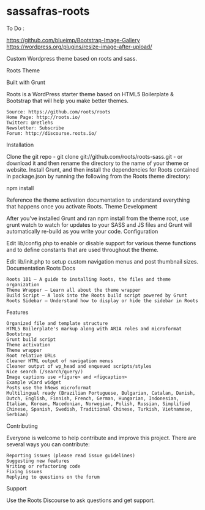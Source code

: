 sassafras-roots
===============
To Do :


https://github.com/blueimp/Bootstrap-Image-Gallery
https://wordpress.org/plugins/resize-image-after-upload/

Custom Wordpress theme based on roots and sass.

Roots Theme

Built with Grunt

Roots is a WordPress starter theme based on HTML5 Boilerplate & Bootstrap that will help you make better themes.

    Source: https://github.com/roots/roots
    Home Page: http://roots.io/
    Twitter: @retlehs
    Newsletter: Subscribe
    Forum: http://discourse.roots.io/

Installation

Clone the git repo - git clone git://github.com/roots/roots-sass.git - or download it and then rename the directory to the name of your theme or website. Install Grunt, and then install the dependencies for Roots contained in package.json by running the following from the Roots theme directory:

npm install

Reference the theme activation documentation to understand everything that happens once you activate Roots.
Theme Development

After you've installed Grunt and ran npm install from the theme root, use grunt watch to watch for updates to your SASS and JS files and Grunt will automatically re-build as you write your code.
Configuration

Edit lib/config.php to enable or disable support for various theme functions and to define constants that are used throughout the theme.

Edit lib/init.php to setup custom navigation menus and post thumbnail sizes.
Documentation
Roots Docs

    Roots 101 — A guide to installing Roots, the files and theme organization
    Theme Wrapper — Learn all about the theme wrapper
    Build Script — A look into the Roots build script powered by Grunt
    Roots Sidebar — Understand how to display or hide the sidebar in Roots

Features

    Organized file and template structure
    HTML5 Boilerplate's markup along with ARIA roles and microformat
    Bootstrap
    Grunt build script
    Theme activation
    Theme wrapper
    Root relative URLs
    Cleaner HTML output of navigation menus
    Cleaner output of wp_head and enqueued scripts/styles
    Nice search (/search/query/)
    Image captions use <figure> and <figcaption>
    Example vCard widget
    Posts use the hNews microformat
    Multilingual ready (Brazilian Portuguese, Bulgarian, Catalan, Danish, Dutch, English, Finnish, French, German, Hungarian, Indonesian, Italian, Korean, Macedonian, Norwegian, Polish, Russian, Simplified Chinese, Spanish, Swedish, Traditional Chinese, Turkish, Vietnamese, Serbian)

Contributing

Everyone is welcome to help contribute and improve this project. There are several ways you can contribute:

    Reporting issues (please read issue guidelines)
    Suggesting new features
    Writing or refactoring code
    Fixing issues
    Replying to questions on the forum

Support

Use the Roots Discourse to ask questions and get support.
